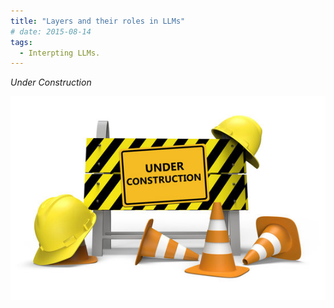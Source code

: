 ```yaml
---
title: "Layers and their roles in LLMs" 
# date: 2015-08-14
tags:
  - Interpting LLMs.
---
```


*Under Construction*

<img src="figures/underconstruction.png" alt="Under Construction">
<!-- This is a sample blog post. Lorem ipsum I can't remember the rest of lorem ipsum and don't have an internet connection right now. Testing testing testing this blog post. Blog posts are cool.-->

<!-- Headings are cool
====== -->

<!-- You can have many headings
====== -->

<!-- Aren't headings cool?
------  -->